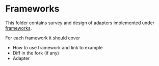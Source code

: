 # Frameworks

This folder contains survey and design of adapters implemented under [frameworks](../../frameworks).

For each framework it should cover

- How to use framework and link to example
- Diff in the fork (if any)
- Adapter

